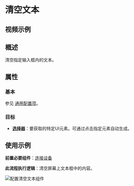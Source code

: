# 清空文本

## 视频示例

## 概述

清空指定输入框内的文本。

## 属性

### 基本

参见 [通用配置项](../Appendix/CommonConfigurationItems.md)。

### 目标

- **[选择器](../Appendix/Selector.md)**：要获取的特定UI元素。可通过点击指定元素自动生成。

## 使用示例

**前置必要组件**：[连接设备](../PhoneAutomation/MobileConnect.md)

**此流程执行逻辑**：清空屏幕上文本框中的内容。

![配置清空文本组件](https://docimages.blob.core.chinacloudapi.cn/images/Activities/locatecleartext20201224.png)
